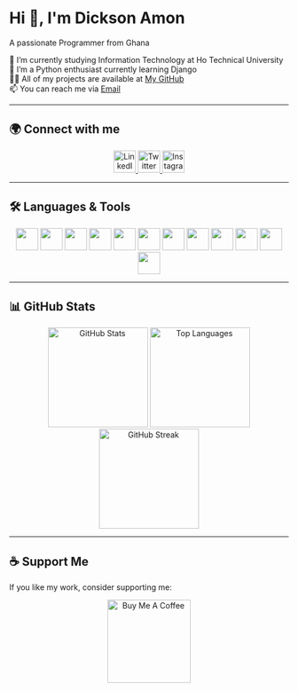 # Hi 👋, I'm Dickson Amon  
A passionate Programmer from Ghana  

🔭 I’m currently studying Information Technology at Ho Technical University  
🌱 I’m a Python enthusiast currently learning Django  
👨‍💻 All of my projects are available at [My GitHub](https://github.com/amondickson)  
📫 You can reach me via [Email](mailto:techwithamon@gmail.com)  

---

## 🌍 Connect with me  
<p align="center">
  <a href="https://www.linkedin.com/in/dickson-amon-70a38a301" target="_blank">
    <img src="https://cdn.jsdelivr.net/gh/devicons/devicon/icons/linkedin/linkedin-original.svg" alt="LinkedIn" width="40"/>
  </a>  
  <a href="https://twitter.com/Orio_Flames" target="_blank">
    <img src="https://cdn.jsdelivr.net/gh/devicons/devicon/icons/twitter/twitter-original.svg" alt="Twitter" width="40"/>
  </a>  
  <a href="https://instagram.com/orio.lucky" target="_blank">
    <img src="https://upload.wikimedia.org/wikipedia/commons/a/a5/Instagram_icon.png" alt="Instagram" width="40"/>
  </a>  
</p>

---

## 🛠️ Languages & Tools  
<p align="center">
  <a href="https://www.python.org/" target="_blank"><img src="https://cdn.jsdelivr.net/gh/devicons/devicon/icons/python/python-original.svg" width="40"/></a>  
  <a href="https://www.djangoproject.com/" target="_blank"><img src="https://cdn.jsdelivr.net/gh/devicons/devicon/icons/django/django-plain.svg" width="40"/></a>  
  <a href="https://www.mysql.com/" target="_blank"><img src="https://cdn.jsdelivr.net/gh/devicons/devicon/icons/mysql/mysql-original.svg" width="40"/></a>  
  <a href="https://developer.mozilla.org/en-US/docs/Web/JavaScript" target="_blank"><img src="https://cdn.jsdelivr.net/gh/devicons/devicon/icons/javascript/javascript-original.svg" width="40"/></a>  
  <a href="https://www.linux.org/" target="_blank"><img src="https://cdn.jsdelivr.net/gh/devicons/devicon/icons/linux/linux-original.svg" width="40"/></a>  
  <a href="https://www.php.net/" target="_blank"><img src="https://cdn.jsdelivr.net/gh/devicons/devicon/icons/php/php-original.svg" width="40"/></a>  
  <a href="https://www.w3schools.com/cpp/" target="_blank"><img src="https://cdn.jsdelivr.net/gh/devicons/devicon/icons/cplusplus/cplusplus-original.svg" width="40"/></a>  
  <a href="https://learn.microsoft.com/en-us/dotnet/csharp/" target="_blank"><img src="https://cdn.jsdelivr.net/gh/devicons/devicon/icons/csharp/csharp-original.svg" width="40"/></a>  
  <a href="https://www.postgresql.org/" target="_blank"><img src="https://cdn.jsdelivr.net/gh/devicons/devicon/icons/postgresql/postgresql-original.svg" width="40"/></a>  
  <a href="https://getbootstrap.com/" target="_blank"><img src="https://cdn.jsdelivr.net/gh/devicons/devicon/icons/bootstrap/bootstrap-original.svg" width="40"/></a>  
  <a href="https://git-scm.com/" target="_blank"><img src="https://cdn.jsdelivr.net/gh/devicons/devicon/icons/git/git-original.svg" width="40"/></a>  
  <a href="https://code.visualstudio.com/" target="_blank"><img src="https://cdn.jsdelivr.net/gh/devicons/devicon/icons/vscode/vscode-original.svg" width="40"/></a>  
</p>

---

## 📊 GitHub Stats  
<p align="center">
  <img src="https://github-readme-stats.vercel.app/api?username=amondickson&show_icons=true&theme=dark" alt="GitHub Stats" height="180"/>
  <img src="https://github-readme-stats.vercel.app/api/top-langs/?username=amondickson&layout=compact&theme=dark" alt="Top Languages" height="180"/>
  <img src="https://github-readme-streak-stats.herokuapp.com/?user=amondickson&theme=dark" alt="GitHub Streak" height="180"/>
</p>

---

## ☕ Support Me  
If you like my work, consider supporting me:  
<p align="center">
  <a href="https://buymeacoffee.com/amondickson" target="_blank">
    <img src="https://cdn.buymeacoffee.com/buttons/v2/default-yellow.png" alt="Buy Me A Coffee" width="150">
  </a>
</p>
